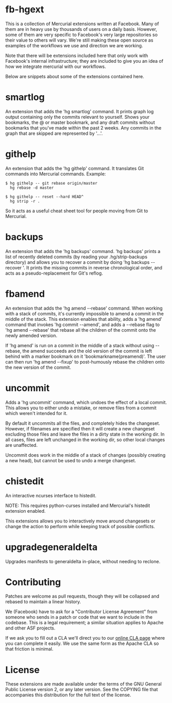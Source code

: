 fb-hgext
=============

This is a collection of Mercurial extensions written at Facebook. Many of them
are in heavy use by thousands of users on a daily basis. However, some of them
are very specific to Facebook's very large repositories so their value to
others will vary. We're still making these open source as examples of the
workflows we use and direction we are working.

Note that there will be extensions included here that only work with Facebook's
internal infrastructure; they are included to give you an idea of how we
integrate mercurial with our workflows.

Below are snippets about some of the extensions contained here.


smartlog
==========

An extension that adds the 'hg smartlog' command. It prints graph log output
containing only the commits relevant to yourself. Shows your bookmarks, the @
or master bookmark, and any draft commits without bookmarks that you've made
within the past 2 weeks. Any commits in the graph that are skipped are
represented by '...'.

githelp
==========

An extension that adds the 'hg githelp' command. It translates Git commands
into Mercurial commands. Example:

    $ hg githelp -- git rebase origin/master
      hg rebase -d master

    $ hg githelp -- reset --hard HEAD^
      hg strip -r .

So it acts as a useful cheat sheet tool for people moving from Git to Mercurial.


backups
==========

An extension that adds the 'hg backups' command. 'hg backups' prints a list of
recently deleted commits (by reading your .hg/strip-backups directory) and
allows you to recover a commit by doing 'hg backups --recover <commithash>'. It
prints the missing commits in reverse chronological order, and acts as a
pseudo-replacement for Git's reflog.


fbamend
==========

An extension that adds the 'hg amend --rebase' command. When working with a
stack of commits, it's currently impossible to amend a commit in the middle of
the stack. This extension enables that ability, adds a 'hg amend' command that
invokes 'hg commit --amend', and adds a --rebase flag to 'hg amend --rebase'
that rebase all the children of the commit onto the newly amended version.

If 'hg amend' is run on a commit in the middle of a stack without using
--rebase, the amend succeeds and the old version of the commit is left behind
with a marker bookmark on it 'bookmarkname(preamend)'. The user can then run
'hg amend --fixup' to post-humously rebase the children onto the new version of
the commit.

uncommit
========
Adds a 'hg uncommit' command, which undoes the effect of a local commit. This
allows you to either undo a mistake, or remove files from a commit which
weren't intended for it.

By default it uncommits all the files, and completely hides the changeset.
However, if filenames are specified then it will create a new changeset
excluding those files and leave the files in a dirty state in the working dir.
In all cases, files are left unchanged in the working dir, so other local
changes are unaffected.

Uncommit does work in the middle of a stack of changes (possibly creating a new
head), but cannot be used to undo a merge changeset.

chistedit
==========
An interactive ncurses interface to histedit.

NOTE: This requires python-curses installed and Mercurial's histedit extension
enabled.

This extensions allows you to interactively move around changesets or change
the action to perform while keeping track of possible conflicts.

upgradegeneraldelta
===================

Upgrades manifests to generaldelta in-place, without needing to reclone.

Contributing
============

Patches are welcome as pull requests, though they will be collapsed and rebased
to maintain a linear history.


We (Facebook) have to ask for a "Contributor License Agreement" from someone
who sends in a patch or code that we want to include in the codebase. This is a
legal requirement; a similar situation applies to Apache and other ASF
projects.

If we ask you to fill out a CLA we'll direct you to our
[online CLA page](https://developers.facebook.com/opensource/cla) where you can
complete it easily. We use the same form as the Apache CLA so that friction is
minimal.

License
=======

These extensions are made available under the terms of the GNU General Public
License version 2, or any later version. See the COPYING file that accompanies
this distribution for the full text of the license.
